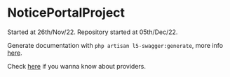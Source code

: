 # NoticePortalProject

Started at 26th/Nov/22. Repository started at 05th/Dec/22.

Generate documentation with `php artisan l5-swagger:generate`, more info [here](https://blog.quickadminpanel.com/laravel-api-documentation-with-openapiswagger/).

Check [here](https://code.tutsplus.com/es/tutorials/how-to-register-use-laravel-service-providers--cms-28966) if you wanna know about providers.
